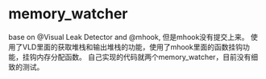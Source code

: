 # memory_watcher
base on @Visual Leak Detector and @mhook, 但是mhook没有提交上来。
使用了VLD里面的获取堆栈和输出堆栈的功能，使用了mhook里面的函数挂钩功能，挂钩内存分配函数。
自己实现的代码就两个memory_watcher，目前没有细致的测试。
